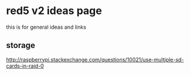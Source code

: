 # red5 v2 ideas page

this is for general ideas and links

## storage



http://raspberrypi.stackexchange.com/questions/10021/use-multiple-sd-cards-in-raid-0